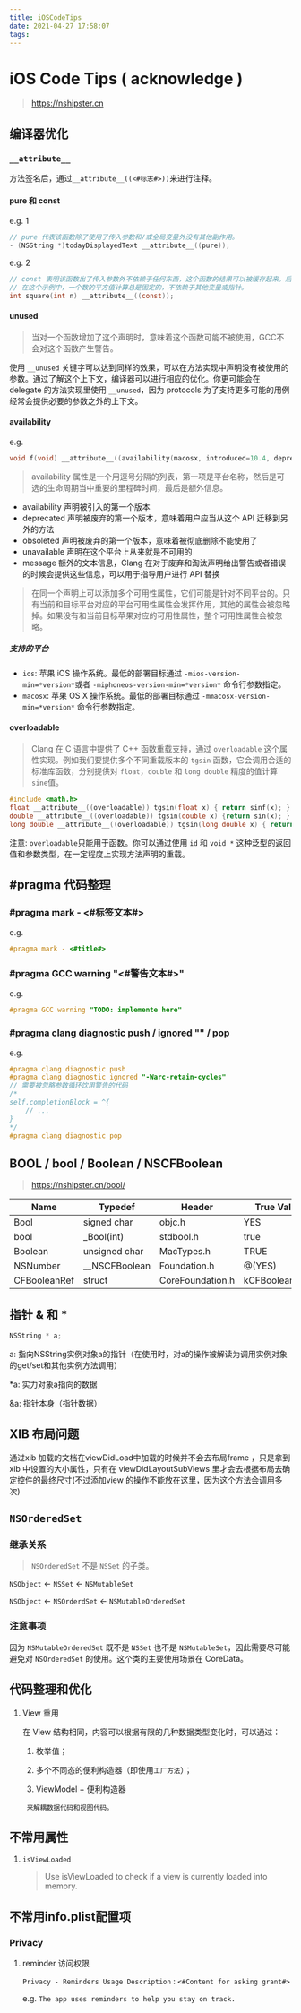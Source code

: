 ```yaml
---
title: iOSCodeTips
date: 2021-04-27 17:58:07
tags:
---
```


# iOS Code Tips ( acknowledge )

> https://nshipster.cn

## 编译器优化

### `__attribute__`

方法签名后，通过`__attribute__((<#标志#>))`来进行注释。

#### pure 和 const

e.g. 1

```objective-c
// pure 代表该函数除了使用了传入参数和/或全局变量外没有其他副作用。
- (NSString *)todayDisplayedText __attribute__((pure));
```

e.g. 2

```objective-c
// const 表明该函数出了传入参数外不依赖于任何东西，这个函数的结果可以被缓存起来。后面调用时若参数相同，可以直接返回缓存的结果。
// 在这个示例中，一个数的平方值计算总是固定的，不依赖于其他变量或指针。
int square(int n) __attribute__((const));
```

#### unused

> 当对一个函数增加了这个声明时，意味着这个函数可能不被使用，GCC不会对这个函数产生警告。

使用 `__unused` 关键字可以达到同样的效果，可以在方法实现中声明没有被使用的参数。通过了解这个上下文，编译器可以进行相应的优化。你更可能会在 delegate 的方法实现里使用 `__unused`，因为 protocols 为了支持更多可能的用例经常会提供必要的参数之外的上下文。

#### availability

e.g.

```objective-c
void f(void) __attribute__((availability(macosx, introduced=10.4, deprecated=10.6, obsolited=10.7)));
```

> availability 属性是一个用逗号分隔的列表，第一项是平台名称，然后是可选的生命周期当中重要的里程碑时间，最后是额外信息。

- availability 声明被引入的第一个版本
- deprecated 声明被废弃的第一个版本，意味着用户应当从这个 API 迁移到另外的方法
- obsoleted 声明被废弃的第一个版本，意味着被彻底删除不能使用了
- unavailable 声明在这个平台上从来就是不可用的
- message 额外的文本信息，Clang 在对于废弃和淘汰声明给出警告或者错误的时候会提供这些信息，可以用于指导用户进行 API 替换

> 在同一个声明上可以添加多个可用性属性，它们可能是针对不同平台的。只有当前和目标平台对应的平台可用性属性会发挥作用，其他的属性会被忽略掉。如果没有和当前目标苹果对应的可用性属性，整个可用性属性会被忽略。

##### 支持的平台

- `ios`: 苹果 iOS 操作系统。最低的部署目标通过 `-mios-version-min=*version*`或者 `-miphoneos-version-min=*version*` 命令行参数指定。
- `macosx`: 苹果 OS X 操作系统。最低的部署目标通过 `-mmacosx-version-min=*version*` 命令行参数指定。

#### overloadable

> Clang 在 C 语言中提供了 C++ 函数重载支持，通过 `overloadable` 这个属性实现。例如我们要提供多个不同重载版本的 `tgsin` 函数，它会调用合适的标准库函数，分别提供对 `float`，`double` 和 `long double` 精度的值计算 `sine`值。

```objective-c
#include <math.h>
float __attribute__((overloadable)) tgsin(float x) { return sinf(x); }
double __attribute__((overloadable)) tgsin(double x) {return sin(x); }
long double __attribute__((overloadable)) tgsin(long double x) { return sinl(x); }
```

注意:  `overloadable`只能用于函数。你可以通过使用 `id` 和 `void *` 这种泛型的返回值和参数类型，在一定程度上实现方法声明的重载。



## #pragma 代码整理

### #pragma mark - <#标签文本#>

e.g.

```objective-c
#pragma mark - <#title#>
```



### #pragma GCC warning "<#警告文本#>"

e.g.

```objective-c
#pragma GCC warning "TODO: implemente here"
```



### #pragma clang diagnostic push / ignored "" / pop

e.g.

```objective-c
#pragma clang diagnostic push
#pragma clang diagnostic ignored "-Warc-retain-cycles"
// 需要被忽略参数循环饮用警告的代码
/*
self.completionBlock = ^{
	// ...
}
*/
#pragma clang diagnostic pop
```



## BOOL / bool / Boolean / NSCFBoolean

> https://nshipster.cn/bool/

| Name         | Typedef</tt>  | Header           | True Value     | False Value     |
| ------------ | ------------- | ---------------- | -------------- | --------------- |
| Bool         | signed char   | objc.h           | YES            | NO              |
| bool         | _Bool(int)    | stdbool.h        | true           | false           |
| Boolean      | unsigned char | MacTypes.h       | TRUE           | FALSE           |
| NSNumber     | __NSCFBoolean | Foundation.h     | @(YES)         | @(NO)           |
| CFBooleanRef | struct        | CoreFoundation.h | kCFBooleanTrue | kCFBooleanFalse |



## 指针 & 和 *

```objective-c
NSString * a;
```

a: 指向NSString实例对象a的指针（在使用时，对a的操作被解读为调用实例对象的get/set和其他实例方法调用）

*a: 实力对象a指向的数据

&a: 指针本身（指针数据）



## XIB 布局问题

通过xib 加载的文档在viewDidLoad中加载的时候并不会去布局frame ，只是拿到xib 中设置的大小属性，只有在 viewDidLayoutSubViews 里才会去根据布局去确定控件的最终尺寸(不过添加view 的操作不能放在这里，因为这个方法会调用多次)



## `NSOrderedSet`

### 继承关系

> `NSOrderedSet` 不是 `NSSet` 的子类。

`NSObject` <- `NSSet` <- `NSMutableSet`

`NSObject` <- `NSOrderdSet` <- `NSMutableOrderedSet`

### 注意事项

因为 `NSMutableOrderedSet` 既不是 `NSSet` 也不是 `NSMutableSet`，因此需要尽可能避免对 `NSOrderedSet` 的使用。这个类的主要使用场景在 CoreData。



## 代码整理和优化

1.   View 重用

     在 View 结构相同，内容可以根据有限的几种数据类型变化时，可以通过：

     1.   枚举值；

     2.   多个不同态的便利构造器（即使用`工厂方法`）；

     3.    ViewModel + 便利构造器

          来解耦数据代码和视图代码。





## 不常用属性

1.   `isViewLoaded`

     >   Use isViewLoaded to check if a view is currently loaded into memory.



## 不常用info.plist配置项

### Privacy

1.   reminder 访问权限

     `Privacy - Reminders Usage Description` : `<#Content for asking grant#>`

     e.g. `The app uses reminders to help you stay on track.`
